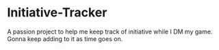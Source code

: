 # Initiative-Tracker
A passion project to help me keep track of initiative while I DM my game. Gonna keep adding to it as time goes on.
